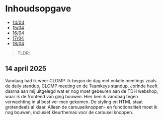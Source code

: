 # Inhoudsopgave

  - [14/04](#14-april-2025)
  - [15/04](#15-april-2025)
  - [16/04](#16-april-2025)
  - [17/04](#17-april-2025)
  - [18/04](#18-april-2025)

> TLDR: 

## 14 april 2025

Vandaag had ik weer CLOMP. Ik begon de dag met enkele meetings zoals de daily standup, CLOMP meeting en de Teamkeys standup. Jorinde heeft daarna aan mij uitgelegd wat er nog moet gebeuren aan de TDH webshop, waar ik de frontend van ging bouwen. Hier ben ik vandaag tegen verwachting in al best ver mee gekomen. De styling en HTML staat grotendeels al klaar. Alleen de carouselknoppen- en functionaliteit moet ik nog bouwen, inclusief kleurthemas voor de carousel knoppen.
